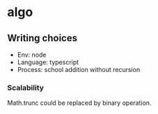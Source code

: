 # algo

## Writing choices

- Env: node
- Language: typescript
- Process: school addition without recursion

### Scalability

Math.trunc could be replaced by binary operation.
